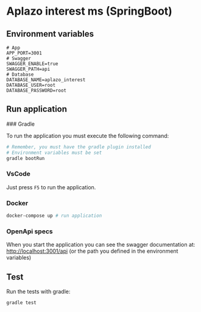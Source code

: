 # Aplazo interest ms (SpringBoot)

## Environment variables
```env
# App
APP_PORT=3001
# Swagger
SWAGGER_ENABLE=true
SWAGGER_PATH=api
# Database
DATABASE_NAME=aplazo_interest
DATABASE_USER=root
DATABASE_PASSWORD=root
```

## Run application

### Gradle

To run the application you must execute the following command:
```sh
# Remember, you must have the gradle plugin installed
# Environment variables must be set
gradle bootRun
```

### VsCode

Just press `F5` to run the application.

### Docker
```sh
docker-compose up # run application
```

### OpenApi specs
When you start the application you can see the swagger documentation at: [http://localhost:3001/api](http://localhost:3001/api) (or the path you defined in the environment variables)

## Test

Run the tests with gradle:
```sh
gradle test
```

